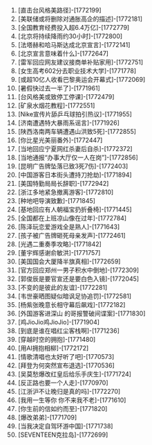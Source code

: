 
1. [直击台风格美路径]-[1772199]
1. [美联储或将删除对通胀高企的描述]-[1772181]
1. [全国教育经费投入超6.4万亿]-[1772779]
1. [北京将持续降雨约30小时]-[1772800]
1. [法塔赫和哈马斯达成北京宣言]-[1772141]
1. [北京宣言意味着什么]-[1772647]
1. [雷军回应网友建议接商单补贴家用]-[1772751]
1. [女生高考602分去职业技术大学]-[1771778]
1. [或超10亿人收看巴黎奥运会开幕式]-[1772069]
1. [暑假快过去一半了]-[1771961]
1. [台风格美或致停工停课]-[1772479]
1. [矿泉水烟花教程]-[1772551]
1. [Nike宣传片舔乒乓球拍引热议]-[1771955]
1. [济南遭遇特大暴雨系谣言]-[1771926]
1. [陕西洛南两车辆遭遇山洪致5死]-[1772855]
1. [你比星光美丽番外]-[1772447]
1. [当地回应宁夏网红杀妻后自杀]-[1772372]
1. [当地通报“办事大厅仅一人在岗”]-[1772856]
1. [昆明广告牌坠落已致3死7伤]-[1772403]
1. [中国游客日本街头遭持刀抢劫]-[1771894]
1. [美国特勤局局长辞职]-[1772942]
1. [浙江多地紧急撤离游客]-[1772810]
1. [种地吧导演致歉]-[1771845]
1. [基地回应有人朝福宝扔折叠椅]-[1771445]
1. [全国都在上班凉山像在过年]-[1772784]
1. [陈泽玩恋爱游戏全是熟人]-[1771643]
1. [孩子被广告牌砸死母亲发声]-[1772461]
1. [光遇二重奏季攻略]-[1771842]
1. [董宇辉感谢俞敏洪]-[1771757]
1. [美国国会大厦降半旗真相]-[1772659]
1. [官方回应郑州一男子积水中倒地]-[1772309]
1. [郭俊辰是要官宣还是要白色入镜]-[1772045]
1. [不变的是彼此的友谊]-[1772281]
1. [韦世豪晒图疑似暗讽足协追罚]-[1772581]
1. [杨紫张晚意长相守幕后飙戏]-[1772182]
1. [外国游客进深山 的哥报警破间谍案]-[1771830]
1. [鸡JioJio鸡JioJio]-[1771904]
1. [到底是谁在唱红尘客栈啊]-[1771236]
1. [穿越时空的拥抱]-[1771480]
1. [用AI拥抱相柳]-[1772172]
1. [情歌清唱也太好听了吧]-[1770573]
1. [拜登为何突然宣布退选]-[1770536]
1. [吴莫愁爆改红皇后给乐手庆生]-[1771724]
1. [反正路也要一个人走]-[1770970]
1. [江浙沪不让晚归是真的吗]-[1772270]
1. [我用一生等你 你不来我不老]-[1771610]
1. [你生前的信如约而至]-[1771820]
1. [爆改弟弟]-[1771709]
1. [当我决定自驾环游中国]-[1771738]
1. [SEVENTEEN克拉岛]-[1772699]